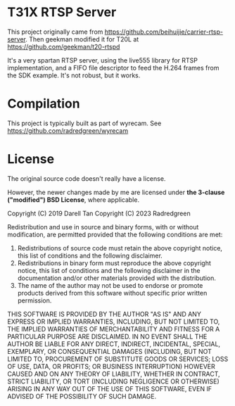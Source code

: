 T31X RTSP Server
==================

This project originally came from <https://github.com/beihuijie/carrier-rtsp-server>.
Then geekman modified it for T20L at <https://github.com/geekman/t20-rtspd>

It's a very spartan RTSP server, using the live555 library for RTSP implementation,
and a FIFO file descriptor to feed the H.264 frames from the SDK example.
It's not robust, but it works.

Compilation
============

This project is typically built as part of wyrecam.  See
<https://github.com/radredgreen/wyrecam>

License
========

The original source code doesn't really have a license.

However, the newer changes made by me are licensed under **the 3-clause
("modified") BSD License**, where applicable.

Copyright (C) 2019 Darell Tan
Copyright (C) 2023 Radredgreen

Redistribution and use in source and binary forms, with or without
modification, are permitted provided that the following conditions
are met:

1. Redistributions of source code must retain the above copyright
   notice, this list of conditions and the following disclaimer.
2. Redistributions in binary form must reproduce the above copyright
   notice, this list of conditions and the following disclaimer in the
   documentation and/or other materials provided with the distribution.
3. The name of the author may not be used to endorse or promote products
   derived from this software without specific prior written permission.

THIS SOFTWARE IS PROVIDED BY THE AUTHOR "AS IS" AND ANY EXPRESS OR
IMPLIED WARRANTIES, INCLUDING, BUT NOT LIMITED TO, THE IMPLIED WARRANTIES
OF MERCHANTABILITY AND FITNESS FOR A PARTICULAR PURPOSE ARE DISCLAIMED.
IN NO EVENT SHALL THE AUTHOR BE LIABLE FOR ANY DIRECT, INDIRECT,
INCIDENTAL, SPECIAL, EXEMPLARY, OR CONSEQUENTIAL DAMAGES (INCLUDING, BUT
NOT LIMITED TO, PROCUREMENT OF SUBSTITUTE GOODS OR SERVICES; LOSS OF USE,
DATA, OR PROFITS; OR BUSINESS INTERRUPTION) HOWEVER CAUSED AND ON ANY
THEORY OF LIABILITY, WHETHER IN CONTRACT, STRICT LIABILITY, OR TORT
(INCLUDING NEGLIGENCE OR OTHERWISE) ARISING IN ANY WAY OUT OF THE USE OF
THIS SOFTWARE, EVEN IF ADVISED OF THE POSSIBILITY OF SUCH DAMAGE.

